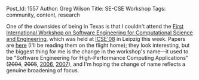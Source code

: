 Post_Id: 1557
Author: Greg Wilson
Title: SE-CSE Workshop
Tags: community, content, research

<p>One of the downsides of being in Texas is that I couldn't attend the <a href="http://www.cse.msstate.edu/~SECSE08/index.htm">First International Workshop on Software Engineering for Computational Science and Engineering</a>, which was held at <a href="http://icse08.upb.de/">ICSE'08</a> in Leipzig this week.  Papers are <a href="http://www.cse.msstate.edu/~SECSE08/schedule.htm">here</a> (I'll be reading them on the flight home); they look interesting, but the biggest thing for me is the change in the workshop's name&mdash;it used to be "Software Engineering for High-Performance Computing Applications" (<del href="http://csdl.ics.hawaii.edu/se-hpcs2004/">2004</del>, <del href="http://csdl.ics.hawaii.edu/se-hpcs/Welcome.html">2005</del>, <a href="http://www.ctwatch.org/quarterly/archives/november-2006-a/">2006</a>, <a href="http://www.cse.msstate.edu/~SEHPC07/">2007</a>), and I'm hoping the change of name reflects a genuine broadening of focus.</p>
